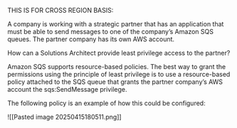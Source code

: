 THIS IS FOR CROSS REGION BASIS:


A company is working with a strategic partner that has an application that must be able to send messages to one of the company’s Amazon SQS queues. The partner company has its own AWS account.

How can a Solutions Architect provide least privilege access to the partner?


Amazon SQS supports resource-based policies. The best way to grant the permissions using the principle of least privilege is to use a resource-based policy attached to the SQS queue that grants the partner company’s AWS account the sqs:SendMessage privilege.

The following policy is an example of how this could be configured:

![[Pasted image 20250415180511.png]]

